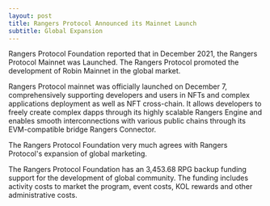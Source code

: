```yaml
---
layout: post
title: Rangers Protocol Announced its Mainnet Launch
subtitle: Global Expansion
---
```


Rangers Protocol Foundation reported that in December 2021, the Rangers Protocol Mainnet was Launched.  The Rangers Protocol promoted the development of Robin Mainnet in the global market.

Rangers Protocol mainnet was officially launched on December 7, comprehensively supporting developers and users in NFTs and complex applications deployment as well as NFT cross-chain. It allows developers to freely create complex dapps through its highly scalable Rangers Engine and enables smooth interconnections with various public chains through its EVM-compatible bridge Rangers Connector.

The Rangers Protocol Foundation very much agrees with Rangers Protocol's expansion of global marketing. 

The Rangers Protocol Foundation has an 3,453.68 RPG backup funding support for the development of global community.  The funding includes activity costs to market the program, event costs, KOL rewards and other administrative costs. 

